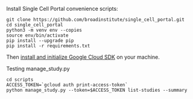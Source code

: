 Install Single Cell Portal convenience scripts:

```
git clone https://github.com/broadinstitute/single_cell_portal.git
cd single_cell_portal
python3 -m venv env --copies
source env/bin/activate
pip install --upgrade pip
pip install -r requirements.txt
```

Then [install and initialize Google Cloud SDK](https://cloud.google.com/sdk/docs/quickstarts) on your machine.

Testing manage_study.py
```
cd scripts
ACCESS_TOKEN=`gcloud auth print-access-token`
python manage_study.py --token=$ACCESS_TOKEN list-studies --summary
```